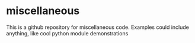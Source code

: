 # miscellaneous

This is a github repository for miscellaneous code.
Examples could include anything, like cool python module demonstrations

